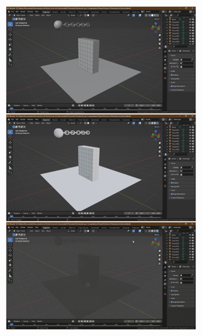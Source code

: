 ![Captura 1](https://github.com/ShakurCorona/SimulacionPorComputadoraAngelHiramShakurGarcia/blob/main/Practica%204%20-%20Simulacion%20Colision/Capturas/Captura%201.png)
![Captura 2](https://github.com/ShakurCorona/SimulacionPorComputadoraAngelHiramShakurGarcia/blob/main/Practica%204%20-%20Simulacion%20Colision/Capturas/Captura%202.png)
![Captura 3](https://github.com/ShakurCorona/SimulacionPorComputadoraAngelHiramShakurGarcia/blob/main/Practica%204%20-%20Simulacion%20Colision/Capturas/Captura%203.gif)
